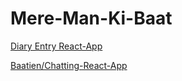 # Mere-Man-Ki-Baat

 [Diary Entry React-App](https://todo-list-sai.web.app/)

 [Baatien/Chatting-React-App](https://baatien-sai-f00f3.web.app/)
